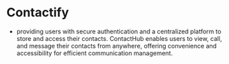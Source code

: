 # Contactify
- providing users with secure authentication and a centralized platform to store and access their contacts. ContactHub enables users to view, call, and message their contacts from anywhere, offering convenience and accessibility for efficient communication management.
